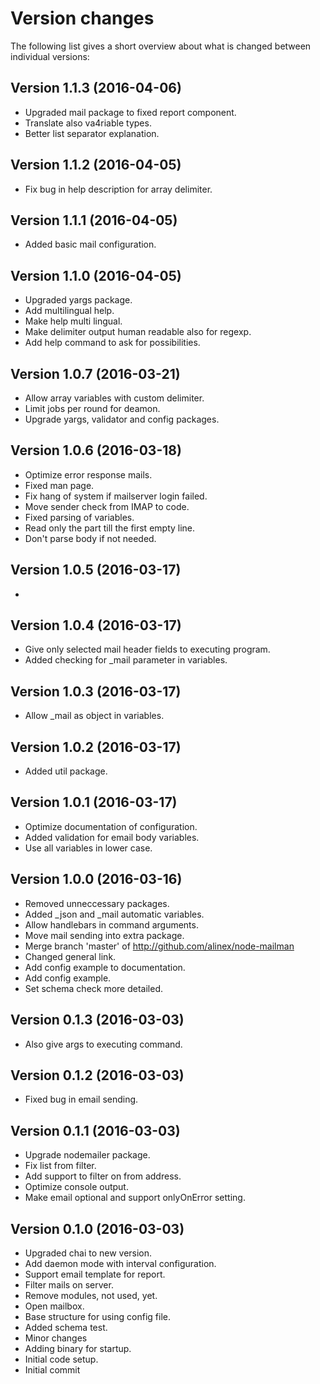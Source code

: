 Version changes
=================================================

The following list gives a short overview about what is changed between
individual versions:

Version 1.1.3 (2016-04-06)
-------------------------------------------------
- Upgraded mail package to fixed report component.
- Translate also va4riable types.
- Better list separator explanation.

Version 1.1.2 (2016-04-05)
-------------------------------------------------
- Fix bug in help description for array delimiter.

Version 1.1.1 (2016-04-05)
-------------------------------------------------
- Added basic mail configuration.

Version 1.1.0 (2016-04-05)
-------------------------------------------------
- Upgraded yargs package.
- Add multilingual help.
- Make help multi lingual.
- Make delimiter output human readable also for regexp.
- Add help command to ask for possibilities.

Version 1.0.7 (2016-03-21)
-------------------------------------------------
- Allow array variables with custom delimiter.
- Limit jobs per round for deamon.
- Upgrade yargs, validator and config packages.

Version 1.0.6 (2016-03-18)
-------------------------------------------------
- Optimize error response mails.
- Fixed man page.
- Fix hang of system if mailserver login failed.
- Move sender check from IMAP to code.
- Fixed parsing of variables.
- Read only the part till the first empty line.
- Don't parse body if not needed.

Version 1.0.5 (2016-03-17)
-------------------------------------------------
- 

Version 1.0.4 (2016-03-17)
-------------------------------------------------
- Give only selected mail header fields to executing program.
- Added checking for _mail parameter in variables.

Version 1.0.3 (2016-03-17)
-------------------------------------------------
- Allow _mail as object in variables.

Version 1.0.2 (2016-03-17)
-------------------------------------------------
- Added util package.

Version 1.0.1 (2016-03-17)
-------------------------------------------------
- Optimize documentation of configuration.
- Added validation for email body variables.
- Use all variables in lower case.

Version 1.0.0 (2016-03-16)
-------------------------------------------------
- Removed unneccessary packages.
- Added _json and _mail automatic variables.
- Allow handlebars in command arguments.
- Move mail sending into extra package.
- Merge branch 'master' of http://github.com/alinex/node-mailman
- Changed general link.
- Add config example to documentation.
- Add config example.
- Set schema check more detailed.

Version 0.1.3 (2016-03-03)
-------------------------------------------------
- Also give args to executing command.

Version 0.1.2 (2016-03-03)
-------------------------------------------------
- Fixed bug in email sending.

Version 0.1.1 (2016-03-03)
-------------------------------------------------
- Upgrade nodemailer package.
- Fix list from filter.
- Add support to filter on from address.
- Optimize console output.
- Make email optional and support onlyOnError setting.

Version 0.1.0 (2016-03-03)
-------------------------------------------------
- Upgraded chai to new version.
- Add daemon mode with interval configuration.
- Support email template for report.
- Filter mails on server.
- Remove modules, not used, yet.
- Open mailbox.
- Base structure for using config file.
- Added schema test.
- Minor changes
- Adding binary for startup.
- Initial code setup.
- Initial commit

